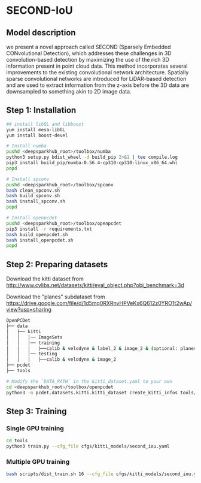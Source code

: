 # SECOND-IoU

## Model description

we present a novel approach called SECOND (Sparsely Embedded CONvolutional Detection), which addresses these challenges in 3D convolution-based detection by maximizing the use of the rich 3D information present in point cloud data. This method incorporates several improvements to the existing convolutional network architecture. Spatially sparse convolutional networks are introduced for LiDAR-based detection and are used to extract information from the z-axis before the 3D data are downsampled to something akin to 2D image data.

## Step 1: Installation

```bash
## install libGL and libboost
yum install mesa-libGL
yum install boost-devel

# Install numba
pushd <deepsparkhub_root>/toolbox/numba
python3 setup.py bdist_wheel -d build_pip 2>&1 | tee compile.log
pip3 install build_pip/numba-0.56.4-cp310-cp310-linux_x86_64.whl
popd

# Install spconv
pushd <deepsparkhub_root>/toolbox/spconv
bash clean_spconv.sh
bash build_spconv.sh
bash install_spconv.sh
popd

# Install openpcdet
pushd <deepsparkhub_root>/toolbox/openpcdet
pip3 install -r requirements.txt
bash build_openpcdet.sh
bash install_openpcdet.sh
popd
```

## Step 2: Preparing datasets

Download the kitti dataset from <http://www.cvlibs.net/datasets/kitti/eval_object.php?obj_benchmark=3d>

Download the "planes" subdataset from <https://drive.google.com/file/d/1d5mq0RXRnvHPVeKx6Q612z0YRO1t2wAp/view?usp=sharing>

```bash
OpenPCDet
├── data
│   ├── kitti
│   │   │── ImageSets
│   │   │── training
│   │   │   ├──calib & velodyne & label_2 & image_2 & (optional: planes) & (optional: depth_2)
│   │   │── testing
│   │   │   ├──calib & velodyne & image_2
├── pcdet
├── tools
```

```bash
# Modify the `DATA_PATH` in the kitti_dataset.yaml to your own
cd <deepsparkhub_root>/toolbox/openpcdet
python3 -m pcdet.datasets.kitti.kitti_dataset create_kitti_infos tools/cfgs/dataset_configs/kitti_dataset.yaml
```

## Step 3: Training

### Single GPU training

```bash
cd tools
python3 train.py --cfg_file cfgs/kitti_models/second_iou.yaml
```

### Multiple GPU training

```bash
bash scripts/dist_train.sh 16 --cfg_file cfgs/kitti_models/second_iou.yaml
```
